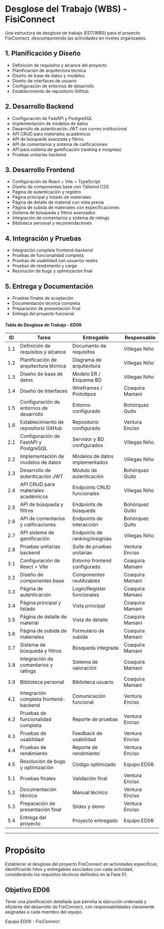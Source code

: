 # Desglose del Trabajo (WBS) - FisiConnect
Una estructura de desglose de trabajo (EDT/WBS) para el proyecto FisiConnect, descomponiendo las actividades en niveles organizados.

## 1. Planificación y Diseño
- Definición de requisitos y alcance del proyecto
- Planificación de arquitectura técnica
- Diseño de base de datos y modelos
- Diseño de interfaces de usuario
- Configuración de entornos de desarrollo
- Establecimiento de repositorio GitHub

## 2. Desarrollo Backend
- Configuración de FastAPI y PostgreSQL
- Implementación de modelos de datos
- Desarrollo de autenticación JWT con correo institucional
- API CRUD para materiales académicos
- API de búsqueda avanzada y filtros
- API de comentarios y sistema de calificaciones
- API para sistema de gamificación (ranking e insignias)
- Pruebas unitarias backend

## 3. Desarrollo Frontend
- Configuración de React + Vite + TypeScript
- Diseño de componentes base con Tailwind CSS
- Página de autenticación y registro
- Página principal y listado de materiales
- Página de detalle de material con vista previa
- Página de subida de materiales con especificaciones
- Sistema de búsqueda y filtros avanzados
- Integración de comentarios y sistema de ratings
- Biblioteca personal y recomendaciones

## 4. Integración y Pruebas
- Integración completa frontend-backend
- Pruebas de funcionalidad completa
- Pruebas de usabilidad con usuarios reales
- Pruebas de rendimiento y carga
- Resolución de bugs y optimización final

## 5. Entrega y Documentación
- Pruebas finales de aceptación
- Documentación técnica completa
- Preparación de presentación final
- Entrega del proyecto funcional

#### Tabla de Desglose de Trabajo - ED06
| ID | Tarea | Entregable | Responsable |
|----|-------|------------|-------------|
| 1.1 | Definición de requisitos y alcance | Documento de requisitos | Villegas Niño |
| 1.2 | Planificación de arquitectura técnica | Diagrama de arquitectura | Villegas Niño |
| 1.3 | Diseño de base de datos | Modelo ER / Esquema BD | Villegas Niño |
| 1.4 | Diseño de interfaces | Wireframes / Prototipos | Coaquira Mamani |
| 1.5 | Configuración de entornos de desarrollo | Entorno configurado | Bohórquez Quito |
| 1.6 | Establecimiento de repositorio GitHub | Repositorio configurado | Ventura Enciso |
| 2.1 | Configuración de FastAPI y PostgreSQL | Servidor y BD configurados | Villegas Niño |
| 2.2 | Implementación de modelos de datos | Modelos de datos implementados | Villegas Niño |
| 2.3 | Desarrollo de autenticación JWT | Módulo de autenticación | Bohórquez Quito |
| 2.4 | API CRUD para materiales académicos | Endpoints CRUD funcionales | Villegas Niño |
| 2.5 | API de búsqueda y filtros | Endpoints de búsqueda | Bohórquez Quito |
| 2.6 | API de comentarios y calificaciones | Endpoints de interacción | Bohórquez Quito |
| 2.7 | API sistema de gamificación | Endpoints de ranking/insignias | Villegas Niño |
| 2.8 | Pruebas unitarias backend | Suite de pruebas unitarias | Ventura Enciso |
| 3.1 | Configuración de React + Vite | Entorno frontend configurado | Coaquira Mamani |
| 3.2 | Diseño de componentes base | Componentes reutilizables | Coaquira Mamani |
| 3.3 | Página de autenticación | Login/Register funcionales | Coaquira Mamani |
| 3.4 | Página principal y listado | Vista principal | Coaquira Mamani |
| 3.5 | Página de detalle de material | Vista de detalle | Coaquira Mamani |
| 3.6 | Página de subida de materiales | Formulario de subida | Coaquira Mamani |
| 3.7 | Sistema de búsqueda y filtros | Búsqueda integrada | Coaquira Mamani |
| 3.8 | Integración de comentarios y ratings | Sistema de valoración | Coaquira Mamani |
| 3.9 | Biblioteca personal | Biblioteca usuario | Coaquira Mamani |
| 4.1 | Integración completa frontend-backend | Comunicación funcional | Ventura Enciso |
| 4.2 | Pruebas de funcionalidad completa | Reporte de pruebas | Ventura Enciso |
| 4.3 | Pruebas de usabilidad | Feedback de usabilidad | Ventura Enciso |
| 4.4 | Pruebas de rendimiento | Reporte de rendimiento | Ventura Enciso |
| 4.5 | Resolución de bugs y optimización | Código optimizado | Equipo ED06 |
| 5.1 | Pruebas finales | Validación final | Ventura Enciso |
| 5.2 | Documentación técnica | Manual técnico | Ventura Enciso |
| 5.3 | Preparación de presentación final | Slides y demo | Ventura Enciso |
| 5.4 | Entrega del proyecto | Proyecto entregado | Equipo ED06 |

---

# Propósito
Establecer el desglose del proyecto FisiConnect en actividades específicas, identificando hitos y entregables asociados con cada actividad, considerando los requisitos técnicos definidos en la Fase 01.

## Objetivo ED06
Tener una planificación detallada que permita la ejecución ordenada y eficiente del desarrollo de FisiConnect, con responsabilidades claramente asignadas a cada miembro del equipo.

*Equipo ED06 - FisiConnect*
